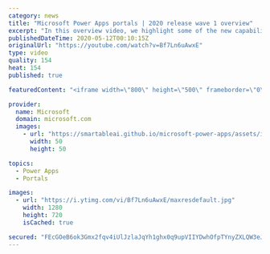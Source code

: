 ```yaml
---
category: news
title: "Microsoft Power Apps portals | 2020 release wave 1 overview"
excerpt: "In this overview video, we highlight some of the new capabilities included in the latest update to Microsoft Power Apps portals.     Here are the capabilities covered:   •    Power BI integration, so you can quickly add Power BI reports, tables, and dashboards to your portals without coding.  •    Themes"
publishedDateTime: 2020-05-12T00:10:15Z
originalUrl: "https://youtube.com/watch?v=Bf7Ln6uAwxE"
type: video
quality: 154
heat: 154
published: true

featuredContent: "<iframe width=\"800\" height=\"500\" frameborder=\"0\" src=\"https://www.youtube.com/embed/Bf7Ln6uAwxE\" allow=\"accelerometer; autoplay; encrypted-media; gyroscope; picture-in-picture\" allowfullscreen></iframe>"

provider:
  name: Microsoft
  domain: microsoft.com
  images:
    - url: "https://smartableai.github.io/microsoft-power-apps/assets/images/organizations/microsoft.com-50x50.jpg"
      width: 50
      height: 50

topics:
  - Power Apps
  - Portals

images:
  - url: "https://i.ytimg.com/vi/Bf7Ln6uAwxE/maxresdefault.jpg"
    width: 1280
    height: 720
    isCached: true

secured: "FEcGOeB6ok3Gmx2fqv4iUlJzlaJqYh1ghx0q9upVIIYDwhOfpTYnyZXLQW3eJY4HZn9BC+Y4uDFl5UKo20qPyfB239TS+aCyOxgAD47nFPChi4ipG6QSAKyEC10k6krEvuGP9kLXjm6n6JoBrne8kLgcxOMy1bQ9uDBfPOfBXIPAJugg+mRRCr/2NFjgr4UUKKj5lvWK2BbnMOlEtjB6tRo6Bm/7v0dCLdMNP4JJr+zIXYrNdNNe3KYvuT63dwUnqrlhav/55l+YphqeqVwYI1idnPhkmXGmQ9Z/ooCfW9BCEIrJ1nakWD1mjeXyy5K0xFDz0AxbWKNqcefv4RubxWm0EB70e90vUAARyE7e4LUW7YLlRS8hzXDW7/N9EBBnFq9HtwykcH8jaX2JqS3OxgMsjLTLWV5fI40/NJf9VPsrtQWNT/Ghf9nJI1EnWsqs;+svNqUCjR+wtgALU+zsAcg=="
---
```


